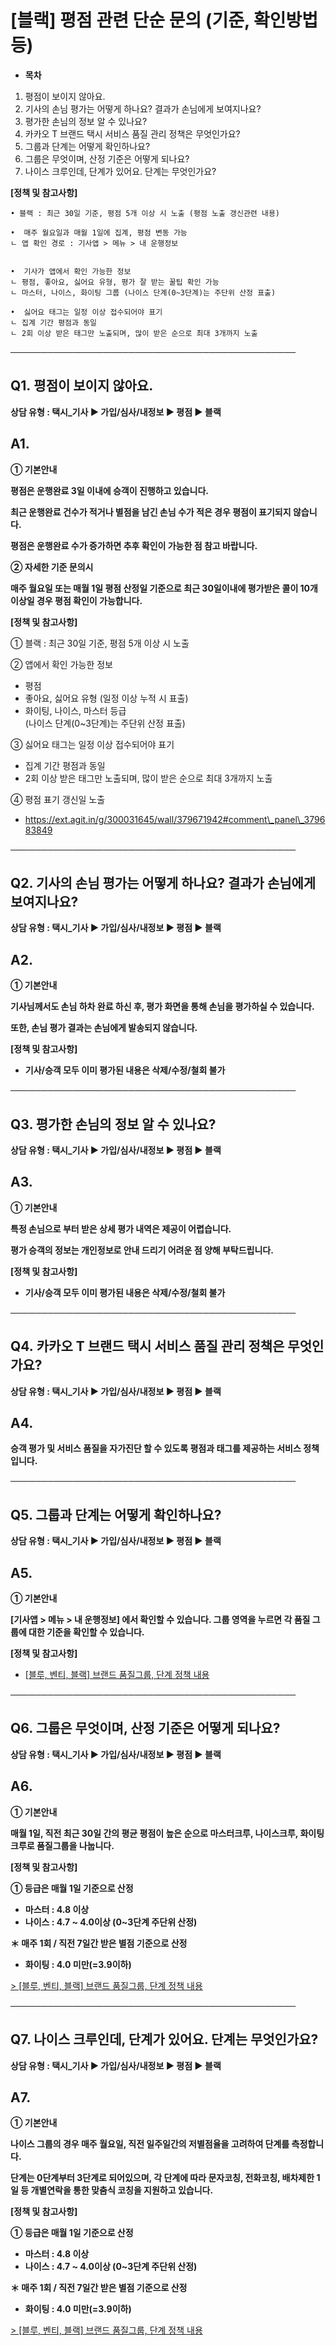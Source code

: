 # [블랙] 평점 관련 단순 문의 (기준, 확인방법 등)

* **목차**

1. 평점이 보이지 않아요.
2. 기사의 손님 평가는 어떻게 하나요? 결과가 손님에게 보여지나요?
3. 평가한 손님의 정보 알 수 있나요?
4. 카카오 T 브랜드 택시 서비스 품질 관리 정책은 무엇인가요?
5. 그룹과 단계는 어떻게 확인하나요?
6. 그룹은 무엇이며, 산정 기준은 어떻게 되나요?
7. 나이스 크루인데, 단계가 있어요. 단계는 무엇인가요?

**[정책 및 참고사항]**

```
• 블랙 : 최근 30일 기준, 평점 5개 이상 시 노출 (평점 노출 갱신관련 내용)  
  
•  매주 월요일과 매월 1일에 집계, 평점 변동 가능  
ㄴ 앱 확인 경로 : 기사앱 > 메뉴 > 내 운행정보  
  
  
•  기사가 앱에서 확인 가능한 정보  
ㄴ 평점, 좋아요, 싫어요 유형, 평가 잘 받는 꿀팁 확인 가능  
ㄴ 마스터, 나이스, 화이팅 그룹 (나이스 단계(0~3단계)는 주단위 산정 표출)  
  
•  싫어요 태그는 일정 이상 접수되어야 표기  
ㄴ 집계 기간 평점과 동일  
ㄴ 2회 이상 받은 태그만 노출되며, 많이 받은 순으로 최대 3개까지 노출
```

**──────────────────────────────────────────────**

**Q1. 평점이 보이지 않아요.**
--------------------

**상담 유형 : 택시\_기사 ▶ 가입/심사/내정보 ▶ 평점 ▶ 블랙**

**A1.**
-------

**① 기본안내**

**평점은 운행완료 3일 이내에 승객이 진행하고 있습니다.**

**최근 운행완료 건수가 적거나 별점을 남긴 손님 수가 적은 경우 평점이 표기되지 않습니다.**

**평점은 운행완료 수가 증가하면 추후 확인이 가능한 점 참고 바랍니다.**

**② 자세한 기준 문의시**

**매주 월요일 또는 매월 1일 평점 산정일 기준으로 최근 30일이내에 평가받은 콜이 10개 이상일 경우 평점 확인이 가능합니다.**

**[정책 및 참고사항]**

① 블랙 : 최근 30일 기준, 평점 5개 이상 시 노출

② 앱에서 확인 가능한 정보

* 평점
* 좋아요, 싫어요 유형 (일정 이상 누적 시 표출)
* 화이팅, 나이스, 마스터 등급  
  (나이스 단계(0~3단계)는 주단위 산정 표출)

③ 싫어요 태그는 일정 이상 접수되어야 표기

* 집계 기간 평점과 동일
* 2회 이상 받은 태그만 노출되며, 많이 받은 순으로 최대 3개까지 노출

④ 평점 표기 갱신일 노출

* https://ext.agit.in/g/300031645/wall/379671942#comment\_panel\_379683849

──────────────────────────────────────────────

**Q2. 기사의 손님 평가는 어떻게 하나요? 결과가 손님에게 보여지나요?**
-------------------------------------------

**상담 유형 : 택시\_기사 ▶ 가입/심사/내정보 ▶ 평점 ▶ 블랙**

**A2.**
-------

**① 기본안내**

**기사님께서도 손님 하차 완료 하신 후, 평가 화면을 통해 손님을 평가하실 수 있습니다.**

**또한, 손님 평가 결과는 손님에게 발송되지 않습니다.**

**[정책 및 참고사항]**

* **기사/승객 모두 이미 평가된 내용은 삭제/수정/철회 불가**

──────────────────────────────────────────────

**Q3. 평가한 손님의 정보 알 수 있나요?**
---------------------------

**상담 유형 : 택시\_기사 ▶ 가입/심사/내정보 ▶ 평점 ▶ 블랙**

**A3.**
-------

**① 기본안내**

**특정 손님으로 부터 받은 상세 평가 내역은 제공이 어렵습니다.**

**평가 승객의 정보는 개인정보로 안내 드리기 어려운 점 양해 부탁드립니다.**

**[정책 및 참고사항]**

* **기사/승객 모두 이미 평가된 내용은 삭제/수정/철회 불가**

──────────────────────────────────────────────

**Q4. 카카오 T 브랜드 택시 서비스 품질 관리 정책은 무엇인가요?**
-----------------------------------------

**상담 유형 : 택시\_기사 ▶ 가입/심사/내정보 ▶ 평점 ▶ 블랙**

**A4.**
-------

**승객 평가 및 서비스 품질을 자가진단 할 수 있도록 평점과 태그를 제공하는 서비스 정책입니다.**

──────────────────────────────────────────────

**Q5. 그룹과 단계는 어떻게 확인하나요?**
--------------------------

**상담 유형 : 택시\_기사 ▶ 가입/심사/내정보 ▶ 평점 ▶ 블랙**

**A5.**
-------

**① 기본안내**

**[기사앱 > 메뉴 > 내 운행정보] 에서 확인할 수 있습니다. 그룹 영역을 누르면 각 품질 그룹에 대한 기준을 확인할 수 있습니다.**

**[정책 및 참고사항]**

* [[블루, 벤티, 블랙] 브랜드 품질그룹, 단계 정책 내용](https://kakaomobilitysupport.zendesk.com/hc/ko/articles/30170668448537--%EB%B8%94%EB%A3%A8-%EB%B2%A4%ED%8B%B0-%EB%B8%94%EB%9E%99-%EB%B8%8C%EB%9E%9C%EB%93%9C-%ED%92%88%EC%A7%88%EA%B7%B8%EB%A3%B9-%EB%8B%A8%EA%B3%84-%EC%A0%95%EC%B1%85)

──────────────────────────────────────────────

**Q6. 그룹은 무엇이며, 산정 기준은 어떻게 되나요?**
---------------------------------

**상담 유형 : 택시\_기사 ▶ 가입/심사/내정보 ▶ 평점 ▶ 블랙**

**A6.**
-------

**① 기본안내**

**매월 1일, 직전 최근 30일 간의 평균 평점이 높은 순으로 마스터크루, 나이스크루, 화이팅크루로 품질그룹을 나눕니다.**

**[정책 및 참고사항]**

**① 등급은 매월 1일 기준으로 산정**

* **마스터 : 4.8 이상**
* **나이스 : 4.7 ~ 4.0이상 (0~3단계 주단위 산정)**

**＊ 매주 1회 / 직전 7일간 받은 별점 기준으로 산정**

* **화이팅 : 4.0 미만(=3.9이하)**

[> [블루, 벤티, 블랙] 브랜드 품질그룹, 단계 정책 내용](https://kakaomobilitysupport.zendesk.com/hc/ko/articles/30170668448537--%EB%B8%94%EB%A3%A8-%EB%B2%A4%ED%8B%B0-%EB%B8%94%EB%9E%99-%EB%B8%8C%EB%9E%9C%EB%93%9C-%ED%92%88%EC%A7%88%EA%B7%B8%EB%A3%B9-%EB%8B%A8%EA%B3%84-%EC%A0%95%EC%B1%85)

──────────────────────────────────────────────

**Q7. 나이스 크루인데, 단계가 있어요. 단계는 무엇인가요?**
-------------------------------------

**상담 유형 : 택시\_기사 ▶ 가입/심사/내정보 ▶ 평점 ▶ 블랙**

**A7.**
-------

**① 기본안내**

**나이스 그룹의 경우 매주 월요일, 직전 일주일간의 저별점율을 고려하여 단계를 측정합니다.**

**단계는 0단계부터 3단계로 되어있으며, 각 단계에 따라 문자코칭, 전화코칭, 배차제한 1일 등 개별연락을 통한 맞춤식 코칭을 지원하고 있습니다.**

**[정책 및 참고사항]**

**① 등급은 매월 1일 기준으로 산정**

* **마스터 : 4.8 이상**
* **나이스 : 4.7 ~ 4.0이상 (0~3단계 주단위 산정)**

**＊ 매주 1회 / 직전 7일간 받은 별점 기준으로 산정**

* **화이팅 : 4.0 미만(=3.9이하)**

[> [블루, 벤티, 블랙] 브랜드 품질그룹, 단계 정책 내용](https://kakaomobilitysupport.zendesk.com/hc/ko/articles/30170668448537--%EB%B8%94%EB%A3%A8-%EB%B2%A4%ED%8B%B0-%EB%B8%94%EB%9E%99-%EB%B8%8C%EB%9E%9C%EB%93%9C-%ED%92%88%EC%A7%88%EA%B7%B8%EB%A3%B9-%EB%8B%A8%EA%B3%84-%EC%A0%95%EC%B1%85)